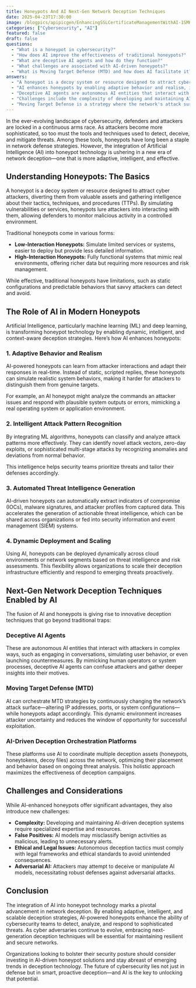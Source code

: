 ```yaml
---
title: Honeypots And AI Next-Gen Network Deception Techniques
date: 2025-04-23T17:30:00
image: /blogpics/apipicgen/EnhancingSSLCertificateManagementWithAI-1SMKJ67ZM2.jpg
categories: ["Cybersecurity", "AI"]
featured: false
draft: false
questions:
  - "What is a honeypot in cybersecurity?"
  - "How does AI improve the effectiveness of traditional honeypots?"
  - "What are deceptive AI agents and how do they function?"
  - "What challenges are associated with AI-driven honeypots?"
  - "What is Moving Target Defense (MTD) and how does AI facilitate it?"
answers:
  - "A honeypot is a decoy system or resource designed to attract cyber attackers, diverting them from valuable assets and gathering intelligence about their tactics, techniques, and procedures by simulating vulnerabilities or services."
  - "AI enhances honeypots by enabling adaptive behavior and realism, intelligent attack pattern recognition, automated threat intelligence generation, and dynamic deployment and scaling, making honeypots more responsive, realistic, and effective against sophisticated attacks."
  - "Deceptive AI agents are autonomous AI entities that interact with attackers in complex ways, such as engaging in conversations, simulating user behavior, or launching countermeasures, to confuse attackers and gather deeper insights into their motives."
  - "Challenges include the complexity of developing and maintaining AI systems, the risk of false positives, ethical and legal considerations around autonomous deception, and the threat of adversarial AI attacks aimed at manipulating the models."
  - "Moving Target Defense is a strategy where the network's attack surface is continuously changed—such as altering IP addresses or system configurations—to increase attacker uncertainty. AI facilitates MTD by orchestrating these changes dynamically and adapting honeypots accordingly."
---
```

In the ever-evolving landscape of cybersecurity, defenders and attackers are locked in a continuous arms race. As attackers become more sophisticated, so too must the tools and techniques used to detect, deceive, and mitigate threats. Among these tools, honeypots have long been a staple in network defense strategies. However, the integration of Artificial Intelligence (AI) into honeypot technology is ushering in a new era of network deception—one that is more adaptive, intelligent, and effective.

## Understanding Honeypots: The Basics

A honeypot is a decoy system or resource designed to attract cyber attackers, diverting them from valuable assets and gathering intelligence about their tactics, techniques, and procedures (TTPs). By simulating vulnerabilities or services, honeypots lure attackers into interacting with them, allowing defenders to monitor malicious activity in a controlled environment.

Traditional honeypots come in various forms:

- **Low-Interaction Honeypots:** Simulate limited services or systems, easier to deploy but provide less detailed information.
- **High-Interaction Honeypots:** Fully functional systems that mimic real environments, offering richer data but requiring more resources and risk management.

While effective, traditional honeypots have limitations, such as static configurations and predictable behaviors that savvy attackers can detect and avoid.

## The Role of AI in Modern Honeypots

Artificial Intelligence, particularly machine learning (ML) and deep learning, is transforming honeypot technology by enabling dynamic, intelligent, and context-aware deception strategies. Here’s how AI enhances honeypots:

### 1. Adaptive Behavior and Realism

AI-powered honeypots can learn from attacker interactions and adapt their responses in real-time. Instead of static, scripted replies, these honeypots can simulate realistic system behaviors, making it harder for attackers to distinguish them from genuine targets.

For example, an AI honeypot might analyze the commands an attacker issues and respond with plausible system outputs or errors, mimicking a real operating system or application environment.

### 2. Intelligent Attack Pattern Recognition

By integrating ML algorithms, honeypots can classify and analyze attack patterns more effectively. They can identify novel attack vectors, zero-day exploits, or sophisticated multi-stage attacks by recognizing anomalies and deviations from normal behavior.

This intelligence helps security teams prioritize threats and tailor their defenses accordingly.

### 3. Automated Threat Intelligence Generation

AI-driven honeypots can automatically extract indicators of compromise (IOCs), malware signatures, and attacker profiles from captured data. This accelerates the generation of actionable threat intelligence, which can be shared across organizations or fed into security information and event management (SIEM) systems.

### 4. Dynamic Deployment and Scaling

Using AI, honeypots can be deployed dynamically across cloud environments or network segments based on threat intelligence and risk assessments. This flexibility allows organizations to scale their deception infrastructure efficiently and respond to emerging threats proactively.

## Next-Gen Network Deception Techniques Enabled by AI

The fusion of AI and honeypots is giving rise to innovative deception techniques that go beyond traditional traps:

### Deceptive AI Agents

These are autonomous AI entities that interact with attackers in complex ways, such as engaging in conversations, simulating user behavior, or even launching countermeasures. By mimicking human operators or system processes, deceptive AI agents can confuse attackers and gather deeper insights into their motives.

### Moving Target Defense (MTD)

AI can orchestrate MTD strategies by continuously changing the network’s attack surface—altering IP addresses, ports, or system configurations—while honeypots adapt accordingly. This dynamic environment increases attacker uncertainty and reduces the window of opportunity for successful exploitation.

### AI-Driven Deception Orchestration Platforms

These platforms use AI to coordinate multiple deception assets (honeypots, honeytokens, decoy files) across the network, optimizing their placement and behavior based on ongoing threat analysis. This holistic approach maximizes the effectiveness of deception campaigns.

## Challenges and Considerations

While AI-enhanced honeypots offer significant advantages, they also introduce new challenges:

- **Complexity:** Developing and maintaining AI-driven deception systems require specialized expertise and resources.
- **False Positives:** AI models may misclassify benign activities as malicious, leading to unnecessary alerts.
- **Ethical and Legal Issues:** Autonomous deception tactics must comply with legal frameworks and ethical standards to avoid unintended consequences.
- **Adversarial AI:** Attackers may attempt to deceive or manipulate AI models, necessitating robust defenses against adversarial attacks.

## Conclusion

The integration of AI into honeypot technology marks a pivotal advancement in network deception. By enabling adaptive, intelligent, and scalable deception strategies, AI-powered honeypots enhance the ability of cybersecurity teams to detect, analyze, and respond to sophisticated threats. As cyber adversaries continue to evolve, embracing next-generation deception techniques will be essential for maintaining resilient and secure networks.

Organizations looking to bolster their security posture should consider investing in AI-driven honeypot solutions and stay abreast of emerging trends in deception technology. The future of cybersecurity lies not just in defense but in smart, proactive deception—and AI is the key to unlocking that potential.